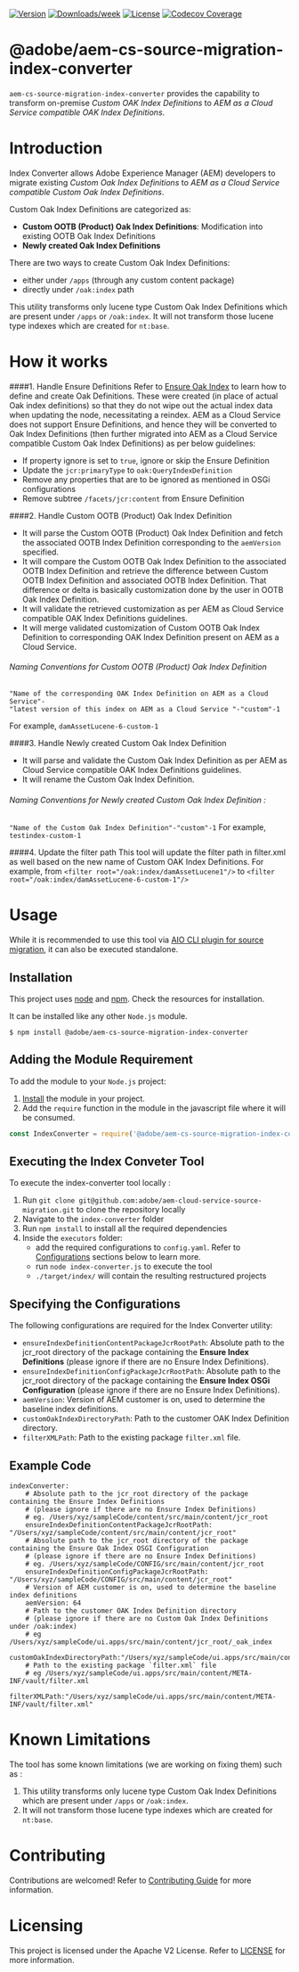 <!--
Copyright 2020 Adobe. All rights reserved.
This file is licensed to you under the Apache License, Version 2.0 (the "License");
you may not use this file except in compliance with the License. You may obtain a copy
of the License at http://www.apache.org/licenses/LICENSE-2.0

Unless required by applicable law or agreed to in writing, software distributed under
the License is distributed on an "AS IS" BASIS, WITHOUT WARRANTIES OR REPRESENTATIONS
OF ANY KIND, either express or implied. See the License for the specific language
governing permissions and limitations under the License.
-->

[![Version](https://img.shields.io/npm/v/@adobe/aem-cs-source-migration-index-converter.svg)](https://npmjs.org/package/@adobe/aem-cs-source-migration-index-converter)
[![Downloads/week](https://img.shields.io/npm/dw/@adobe/aem-cs-source-migration-index-converter.svg)](https://npmjs.org/package/@adobe/aem-cs-source-migration-index-converter)
[![License](https://img.shields.io/badge/License-Apache%202.0-blue.svg)](https://opensource.org/licenses/Apache-2.0)
[![Codecov Coverage](https://img.shields.io/codecov/c/github/adobe/aem-cs-source-migration-index-converter/master.svg?style=flat-square)](https://codecov.io/gh/adobe/aem-cs-source-migration-index-converter/)

# @adobe/aem-cs-source-migration-index-converter

`aem-cs-source-migration-index-converter` provides the capability to transform on-premise
 *Custom OAK Index Definitions* to *AEM as a Cloud Service compatible OAK Index Definitions*.


# Introduction

Index Converter allows Adobe Experience Manager (AEM) developers to migrate existing
 *Custom Oak Index Definitions* to *AEM as a Cloud Service compatible Custom Oak Index Definitions*.

Custom Oak Index Definitions are categorized as:
* **Custom OOTB (Product) Oak Index Definitions**: Modification into existing OOTB Oak Index Definitions
* **Newly created Oak Index Definitions**

There are two ways to create Custom Oak Index Definitions:
* either under `/apps` (through any custom content package) 
* directly under `/oak:index` path

This utility transforms only lucene type Custom Oak Index Definitions which are present under 
 `/apps` or `/oak:index`. It will not transform those lucene type indexes which are created for
 `nt:base`.


# How it works
####1. Handle Ensure Definitions
Refer to [Ensure Oak Index](https://adobe-consulting-services.github.io/acs-aem-commons/features/ensure-oak-index/index.html)
 to learn how to define and create Oak Definitions. These were created (in place of actual Oak
 index definitions) so that they do not wipe out the actual index data when updating the node,
 necessitating a reindex.
AEM as a Cloud Service does not support Ensure Definitions, and hence they will be converted
 to Oak Index Definitions (then further migrated into AEM as a Cloud Service compatible Custom Oak
 Index Definitions) as per below guidelines:
* If property ignore is set to `true`, ignore or skip the Ensure Definition
* Update the `jcr:primaryType` to `oak:QueryIndexDefinition`
* Remove any properties that are to be ignored as mentioned in OSGi configurations
* Remove subtree `/facets/jcr:content` from Ensure Definition

####2. Handle Custom OOTB (Product) Oak Index Definition
* It will parse the Custom OOTB (Product) Oak Index Definition and fetch the associated OOTB
 Index Definition corresponding to the `aemVersion` specified.
* It will compare the Custom OOTB Oak Index Definition to the associated OOTB Index Definition and
 retrieve the difference between Custom OOTB Index Definition and associated OOTB Index Definition.
 That difference or delta is basically customization done by the user in OOTB Oak Index Definition.
* It will validate the retrieved customization as per AEM as Cloud Service compatible OAK Index
 Definitions guidelines.
* It will merge validated customization of Custom OOTB Oak Index Definition to corresponding OAK
 Index Definition present on AEM as a Cloud Service.
###### Naming Conventions for Custom OOTB (Product) Oak Index Definition
```
"Name of the corresponding OAK Index Definition on AEM as a Cloud Service"-
"latest version of this index on AEM as a Cloud Service "-"custom"-1
```
For example, `damAssetLucene-6-custom-1`

####3. Handle Newly created Custom Oak Index Definition
* It will parse and validate the Custom Oak Index Definition as per AEM as Cloud Service compatible
 OAK Index Definitions guidelines.
* It will rename the Custom Oak Index Definition.
###### Naming Conventions for Newly created Custom Oak Index Definition :
 ```"Name of the Custom Oak Index Definition"-"custom"-1```
For example, `testindex-custom-1`

####4. Update the filter path
This tool will update the filter path in filter.xml as well based on the new name of Custom OAK
 Index Definitions.
For example, from `<filter root="/oak:index/damAssetLucene1"/>` to
 `<filter root="/oak:index/damAssetLucene-6-custom-1"/>`

# Usage

While it is recommended to use this tool via [AIO CLI plugin for source migration](https://github.com/adobe/aio-cli-plugin-aem-cloud-service-migration), it can also be executed standalone.
 

## Installation

This project uses [node](http://nodejs.org) and [npm](https://npmjs.com). Check the resources for installation.

It can be installed like any other `Node.js` module.

```shell script
$ npm install @adobe/aem-cs-source-migration-index-converter
```

## Adding the Module Requirement

To add the module to your `Node.js` project:

1. [Install](#install) the module in your project.
2. Add the `require` function in the module in the javascript file where it will be consumed.

```javascript
const IndexConverter = require('@adobe/aem-cs-source-migration-index-converter');
```

## Executing the Index Conveter Tool

To execute the index-converter tool locally :
1. Run `git clone git@github.com:adobe/aem-cloud-service-source-migration.git` to clone the
 repository locally
2. Navigate to the `index-converter` folder
3. Run `npm install` to install all the required dependencies
4. Inside the `executors` folder:
    * add the required configurations to `config.yaml`. Refer to [Configurations](#configurations)
     sections below to learn more.
    * run `node index-converter.js` to execute the tool
    * `./target/index/` will contain the resulting restructured projects

## Specifying the Configurations

The following configurations are required for the Index Converter utility:

* `ensureIndexDefinitionContentPackageJcrRootPath`: Absolute path to the jcr_root directory of the package
 containing the **Ensure Index Definitions** (please ignore if there are no Ensure Index Definitions).
* `ensureIndexDefinitionConfigPackageJcrRootPath`: Absolute path to the jcr_root directory of the package
 containing the **Ensure Index OSGi Configuration** (please ignore if there are no Ensure Index Definitions).
* `aemVersion`: Version of AEM customer is on, used to determine the baseline index definitions.
* `customOakIndexDirectoryPath`: Path to the customer OAK Index Definition directory.
* `filterXMLPath`: Path to the existing package `filter.xml` file.

## Example Code

```@yaml
indexConverter:
    # Absolute path to the jcr_root directory of the package containing the Ensure Index Definitions
    # (please ignore if there are no Ensure Index Definitions)
    # eg. /Users/xyz/sampleCode/content/src/main/content/jcr_root
    ensureIndexDefinitionContentPackageJcrRootPath: "/Users/xyz/sampleCode/content/src/main/content/jcr_root"
    # Absolute path to the jcr_root directory of the package containing the Ensure Oak Index OSGI Configuration
    # (please ignore if there are no Ensure Index Definitions)
    # eg. /Users/xyz/sampleCode/CONFIG/src/main/content/jcr_root
    ensureIndexDefinitionConfigPackageJcrRootPath: "/Users/xyz/sampleCode/CONFIG/src/main/content/jcr_root"
    # Version of AEM customer is on, used to determine the baseline index definitions
    aemVersion: 64
    # Path to the customer OAK Index Definition directory
    # (please ignore if there are no Custom Oak Index Definitions under /oak:index)
    # eg /Users/xyz/sampleCode/ui.apps/src/main/content/jcr_root/_oak_index
    customOakIndexDirectoryPath:"/Users/xyz/sampleCode/ui.apps/src/main/content/jcr_root/_oak_index"
    # Path to the existing package `filter.xml` file
    # eg /Users/xyz/sampleCode/ui.apps/src/main/content/META-INF/vault/filter.xml
    filterXMLPath:"/Users/xyz/sampleCode/ui.apps/src/main/content/META-INF/vault/filter.xml"
```

# Known Limitations
The tool has some known limitations (we are working on fixing them) such as :
1. This utility transforms only lucene type Custom Oak Index Definitions which are present under
 `/apps` or `/oak:index`.
2. It will not transform those lucene type indexes which are created for `nt:base`.


# Contributing

Contributions are welcomed! Refer to [Contributing Guide](../../CONTRIBUTING.md) for more information.

# Licensing

This project is licensed under the Apache V2 License. Refer to [LICENSE](../../LICENSE) for more information.
